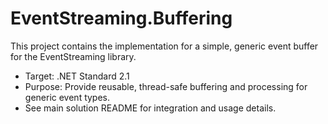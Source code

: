 # EventStreaming.Buffering

This project contains the implementation for a simple, generic event buffer for the EventStreaming library.

- Target: .NET Standard 2.1
- Purpose: Provide reusable, thread-safe buffering and processing for generic event types.
- See main solution README for integration and usage details.
